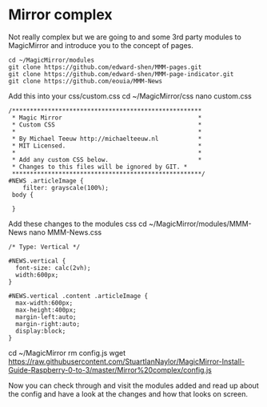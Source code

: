 # Mirror complex
Not really complex but we are going to and some 3rd party modules to MagicMirror and introduce you to the concept of pages.
```
cd ~/MagicMirror/modules
git clone https://github.com/edward-shen/MMM-pages.git
git clone https://github.com/edward-shen/MMM-page-indicator.git
git clone https://github.com/eouia/MMM-News
```
Add this into your css/custom.css cd ~/MagicMirror/css nano custom.css
```
/*****************************************************
 * Magic Mirror                                      *
 * Custom CSS                                        *
 *                                                   *
 * By Michael Teeuw http://michaelteeuw.nl           *
 * MIT Licensed.                                     *
 *                                                   *
 * Add any custom CSS below.                         *
 * Changes to this files will be ignored by GIT. *
 *****************************************************/
#NEWS .articleImage {
    filter: grayscale(100%);
 body {
 	
 }
```
Add these changes to the modules css
cd ~/MagicMirror/modules/MMM-News nano MMM-News.css
```
/* Type: Vertical */

#NEWS.vertical {
  font-size: calc(2vh);
  width:600px;
}

#NEWS.vertical .content .articleImage {
  max-width:600px;
  max-height:400px;
  margin-left:auto;
  margin-right:auto;
  display:block;
}
```
cd ~/MagicMirror
rm config.js
wget https://raw.githubusercontent.com/StuartIanNaylor/MagicMirror-Install-Guide-Raspberry-0-to-3/master/Mirror%20complex/config.js

Now you can check through and visit the modules added and read up about the config and have a look at the changes and how that looks on screen.

